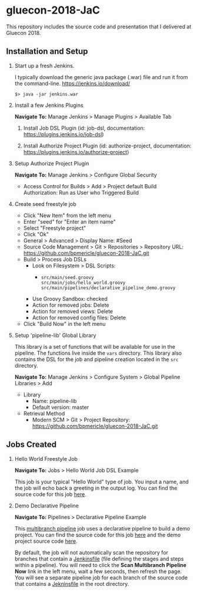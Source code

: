 # gluecon-2018-JaC
This repository includes the source code and presentation that I delivered at Gluecon 2018.

## Installation and Setup
1. Start up a fresh Jenkins.

    I typically download the generic java package (.war) file and run it from the command-line. https://jenkins.io/download/

    ```
    $> java -jar jenkins.war
    ```

2. Install a few Jenkins Plugins

    **Navigate To:** Manage Jenkins > Manage Plugins > Available Tab

    1. Install Job DSL Plugin (id: job-dsl, documentation: https://plugins.jenkins.io/job-dsl)

    2. Install Authorize Project Plugin (id: authorize-project, documentation: https://plugins.jenkins.io/authorize-project)

3. Setup Authorize Project Plugin

    **Navigate To:** Manage Jenkins > Configure Global Security

    - Access Control for Builds > Add > Project default Build Authorization: Run as User who Triggered Build

4. Create seed freestyle job

    - Click "New Item" from the left menu
    - Enter "seed" for "Enter an item name"
    - Select "Freestyle project"
    - Click "Ok"
    - General > Advanced > Display Name: #Seed
    - Source Code Management > Git > Repositories > Repository URL: https://github.com/bpmericle/gluecon-2018-JaC.git
    - Build > Process Job DSLs
        - Look on Filesystem > DSL Scripts:
          - ```
            src/main/seed.groovy
            src/main/jobs/hello_world.groovy
            src/main/pipelines/declarative_pipeline_demo.groovy
            ```
        - Use Groovy Sandbox: checked
        - Action for removed jobs: Delete
        - Action for removed views: Delete
        - Action for removed config files: Delete
    - Click "Build Now" in the left menu

5. Setup 'pipeline-lib' Global Library

    This library is a set of functions that will be available for use in the pipeline. The functions live inside the `vars` directory. This library also contains the DSL for the job and pipeline creation located in the `src` directory.

    **Navigate To:** Manage Jenkins > Configure System > Global Pipeline Libraries > Add

    - Library
        - Name: pipeline-lib
        - Default version: master
    - Retrieval Method
        - Modern SCM > Git > Project Repository: https://github.com/bpmericle/gluecon-2018-JaC.git

## Jobs Created
1. Hello World Freestyle Job

    **Navigate To:** Jobs > Hello World Job DSL Example

    This job is your typical "Hello World" type of job. You input a name, and the job will echo back a greeting in the output log. You can find the source code for this job [here](src/main/jobs/hello_world.groovy).

2. Demo Declarative Pipeline

    **Navigate To:** Pipelines > Declarative Pipeline Example

    This [multibranch pipeline](https://plugins.jenkins.io/workflow-multibranch) job uses a declarative pipeline to build a demo project. You can find the source code for this job [here](src/main/pipelines/declarative_pipeline_demo.groovy) and the demo project source code [here](https://github.com/bpmericle/gluecon-2018-demo-app).

    By default, the job will not automatically scan the repository for branches that contain a [Jenkinsfile](https://jenkins.io/doc/book/pipeline/jenkinsfile/) (file defining the stages and steps within a pipeline). You will need to click the **Scan Multibranch Pipeline Now** link in the left menu, wait a few seconds, then refresh the page. You will see a separate pipeline job for each branch of the source code that contains a [Jekninsfile](https://github.com/bpmericle/gluecon-2018-demo-app/blob/master/Jenkinsfile) in the root directory.
